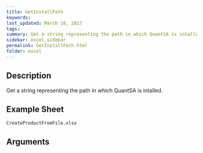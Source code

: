 ```yaml
---
title: GetInstallPath
keywords:
last_updated: March 18, 2017
tags:
summary: Get a string representing the path in which QuantSA is intalled.
sidebar: excel_sidebar
permalink: GetInstallPath.html
folder: excel
---
```


## Description
Get a string representing the path in which QuantSA is intalled.

<!--HUMAN EDIT START-->

<!--## Details-->

<!--HUMAN EDIT END-->

## Example Sheet

    CreateProductFromFile.xlsx

## Arguments


<!--HUMAN EDIT START-->

<!--## Validation-->

<!--HUMAN EDIT END-->

